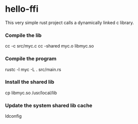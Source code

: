 # hello-ffi

This very simple rust project calls a dynamically linked c library.

### Compile the lib
cc -c src/myc.c
cc -shared myc.o libmyc.so

### Compile the program
rustc -l myc -L . src/main.rs

### Install the shared lib 
cp libmyc.so /usr/local/lib

### Update the system shared lib cache
ldconfig 
